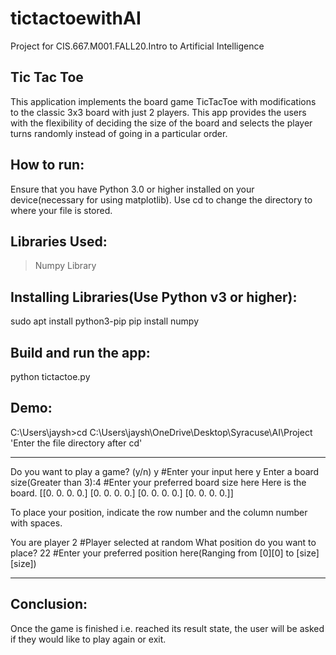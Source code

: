 # tictactoewithAI
Project for CIS.667.M001.FALL20.Intro to Artificial  Intelligence

## Tic Tac Toe
This application implements the board game TicTacToe with modifications to the classic 3x3 board with just 2 players.
This app provides the users with the flexibility of deciding the size of the board and selects the player turns randomly instead of going in a particular order.

## How to run:
Ensure that you have Python 3.0 or higher installed on your device(necessary for using matplotlib).
Use cd <file directory> to change the directory to where your file is stored. 

## Libraries Used:
>Numpy Library 

## Installing Libraries(Use Python v3 or higher):
sudo apt install python3-pip
pip install numpy


## Build and run the app:
python tictactoe.py

## Demo:
C:\Users\jaysh>cd C:\Users\jaysh\OneDrive\Desktop\Syracuse\AI\Project  'Enter the file directory after cd'

-------------------------------
      
Do you want to play a game? (y/n) y    #Enter your input here
y
Enter a board size(Greater than 3):4    #Enter your preferred board size here 
Here is the board.
[[0. 0. 0. 0.]
 [0. 0. 0. 0.]
 [0. 0. 0. 0.]
 [0. 0. 0. 0.]]

To place your position, indicate the row number and the column number with spaces.


You are player 2    #Player selected at random
What position do you want to place? 22    #Enter your preferred position here(Ranging from [0][0] to [size][size])

-------------------------------
## Conclusion:
Once the game is finished i.e. reached its result state, the user will be asked if they would like to play again or exit.
